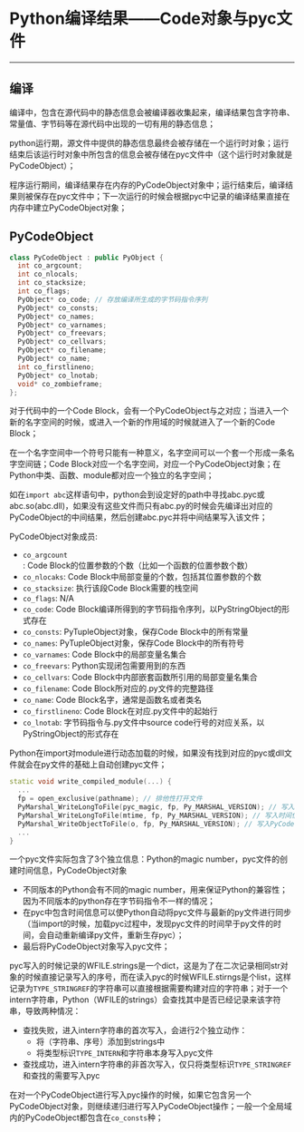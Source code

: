 # **Python编译结果——Code对象与pyc文件**
***

## **编译**
编译中，包含在源代码中的静态信息会被编译器收集起来，编译结果包含字符串、常量值、字节码等在源代码中出现的一切有用的静态信息；

python运行期，源文件中提供的静态信息最终会被存储在一个运行时对象；运行结束后该运行时对象中所包含的信息会被存储在pyc文件中（这个运行时对象就是PyCodeObject）；

程序运行期间，编译结果存在内存的PyCodeObject对象中；运行结束后，编译结果则被保存在pyc文件中；下一次运行的时候会根据pyc中记录的编译结果直接在内存中建立PyCodeObject对象；

## **PyCodeObject**
```C++
class PyCodeObject : public PyObject {
  int co_argcount;
  int co_nlocals;
  int co_stacksize;
  int co_flags;
  PyObject* co_code; // 存放编译所生成的字节码指令序列
  PyObject* co_consts;
  PyObject* co_names;
  PyObject* co_varnames;
  PyObject* co_freevars;
  PyObject* co_cellvars;
  PyObject* co_filename;
  PyObject* co_name;
  int co_firstlineno;
  PyObject* co_lnotab;
  void* co_zombieframe;
};
```
对于代码中的一个Code Block，会有一个PyCodeObject与之对应；当进入一个新的名字空间的时候，或进入一个新的作用域的时候就进入了一个新的Code Block；

在一个名字空间中一个符号只能有一种意义，名字空间可以一个套一个形成一条名字空间链；Code Block对应一个名字空间，对应一个PyCodeObject对象；在Python中类、函数、module都对应一个独立的名字空间；

如在`import abc`这样语句中，python会到设定好的path中寻找abc.pyc或abc.so(abc.dll)，如果没有这些文件而只有abc.py的时候会先编译出对应的PyCodeObject的中间结果，然后创建abc.pyc并将中间结果写入该文件；

PyCodeObject对象成员:
  * `co_argcount`: Code Block的位置参数的个数（比如一个函数的位置参数个数）
  * `co_nlocaks`: Code Block中局部变量的个数，包括其位置参数的个数
  * `co_stacksize`: 执行该段Code Block需要的栈空间
  * `co_flags`: N/A
  * `co_code`: Code Block编译所得到的字节码指令序列，以PyStringObject的形式存在
  * `co_consts`: PyTupleObject对象，保存Code Block中的所有常量
  * `co_names`: PyTupleObject对象，保存Code Block中的所有符号
  * `co_varnames`: Code Block中的局部变量名集合
  * `co_freevars`: Python实现闭包需要用到的东西
  * `co_cellvars`: Code Block中内部嵌套函数所引用的局部变量名集合
  * `co_filename`: Code Block所对应的.py文件的完整路径
  * `co_name`: Code Block名字，通常是函数名或者类名
  * `co_firstlineno`: Code Block在对应.py文件中的起始行
  * `co_lnotab`: 字节码指令与.py文件中source code行号的对应关系，以PyStringObject的形式存在

Python在import对module进行动态加载的时候，如果没有找到对应的pyc或dll文件就会在py文件的基础上自动创建pyc文件；
```c++
static void write_compiled_module(...) {
  ...
  fp = open_exclusive(pathname); // 排他性打开文件
  PyMarshal_WriteLongToFile(pyc_magic, fp, Py_MARSHAL_VERSION); // 写入magic number
  PyMarshal_WriteLongToFile(mtime, fp, Py_MARSHAL_VERSION); // 写入时间信息
  PyMarshal_WriteObjectToFile(o, fp, Py_MARSHAL_VERSION); // 写入PyCodeObject对象
  ...
}
```

一个pyc文件实际包含了3个独立信息：Python的magic number，pyc文件的创建时间信息，PyCodeObject对象
  * 不同版本的Python会有不同的magic number，用来保证Python的兼容性；因为不同版本的python存在字节码指令不一样的情况；
  * 在pyc中包含时间信息可以使Python自动将pyc文件与最新的py文件进行同步（当import的时候，加载pyc过程中，发现pyc文件的时间早于py文件的时间，会自动重新编译py文件，重新生存pyc）；
  * 最后将PyCodeObject对象写入pyc文件；

pyc写入的时候记录的WFILE.strings是一个dict，这是为了在二次记录相同str对象的时候直接记录写入的序号，而在读入pyc的时候WFILE.stirngs是个list，这样记录为`TYPE_STRINGREF`的字符串可以直接根据需要构建对应的字符串；对于一个intern字符串，Python（WFILE的strings）会查找其中是否已经记录来该字符串，导致两种情况：
  * 查找失败，进入intern字符串的首次写入，会进行2个独立动作：
    - 将（字符串、序号）添加到strings中
    - 将类型标识`TYPE_INTERN`和字符串本身写入pyc文件
  * 查找成功，进入intern字符串的非首次写入，仅只将类型标识`TYPE_STRINGREF`和查找的需要写入pyc

在对一个PyCodeObject进行写入pyc操作的时候，如果它包含另一个PyCodeObject对象，则继续递归进行写入PyCodeObject操作；一般一个全局域内的PyCodeObject都包含在`co_consts`种；
